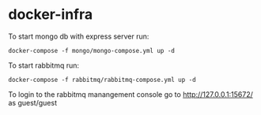 # docker-infra

To start mongo db with express server run:

`docker-compose -f mongo/mongo-compose.yml up -d`

To start rabbitmq run:

`docker-compose -f rabbitmq/rabbitmq-compose.yml up -d`

To login to the rabbitmq manangement console go to http://127.0.0.1:15672/ as guest/guest